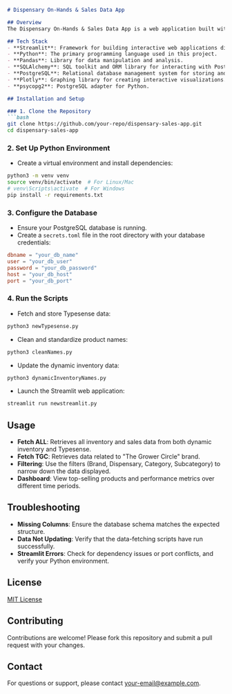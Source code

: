 ```markdown
# Dispensary On-Hands & Sales Data App

## Overview
The Dispensary On-Hands & Sales Data App is a web application built with Streamlit to manage and visualize inventory and sales data from various dispensaries. The app fetches data from both dynamic inventory sources and the Typesense API, processes it, and provides users with interactive dashboards and filtering options.

## Tech Stack
- **Streamlit**: Framework for building interactive web applications directly from Python scripts.
- **Python**: The primary programming language used in this project.
- **Pandas**: Library for data manipulation and analysis.
- **SQLAlchemy**: SQL toolkit and ORM library for interacting with PostgreSQL.
- **PostgreSQL**: Relational database management system for storing and retrieving data.
- **Plotly**: Graphing library for creating interactive visualizations.
- **psycopg2**: PostgreSQL adapter for Python.

## Installation and Setup

### 1. Clone the Repository
```bash
git clone https://github.com/your-repo/dispensary-sales-app.git
cd dispensary-sales-app
```

### 2. Set Up Python Environment
- Create a virtual environment and install dependencies:
```bash
python3 -m venv venv
source venv/bin/activate  # For Linux/Mac
# venv\Scripts\activate  # For Windows
pip install -r requirements.txt
```

### 3. Configure the Database
- Ensure your PostgreSQL database is running.
- Create a `secrets.toml` file in the root directory with your database credentials:
```toml
dbname = "your_db_name"
user = "your_db_user"
password = "your_db_password"
host = "your_db_host"
port = "your_db_port"
```

### 4. Run the Scripts
- Fetch and store Typesense data:
```bash
python3 newTypesense.py
```
- Clean and standardize product names:
```bash
python3 cleanNames.py
```
- Update the dynamic inventory data:
```bash
python3 dynamicInventoryNames.py
```
- Launch the Streamlit web application:
```bash
streamlit run newstreamlit.py
```

## Usage
- **Fetch ALL**: Retrieves all inventory and sales data from both dynamic inventory and Typesense.
- **Fetch TGC**: Retrieves data related to "The Grower Circle" brand.
- **Filtering**: Use the filters (Brand, Dispensary, Category, Subcategory) to narrow down the data displayed.
- **Dashboard**: View top-selling products and performance metrics over different time periods.

## Troubleshooting
- **Missing Columns**: Ensure the database schema matches the expected structure.
- **Data Not Updating**: Verify that the data-fetching scripts have run successfully.
- **Streamlit Errors**: Check for dependency issues or port conflicts, and verify your Python environment.

## License
[MIT License](LICENSE)

## Contributing
Contributions are welcome! Please fork this repository and submit a pull request with your changes.

## Contact
For questions or support, please contact [your-email@example.com](mailto:your-email@example.com).
```
